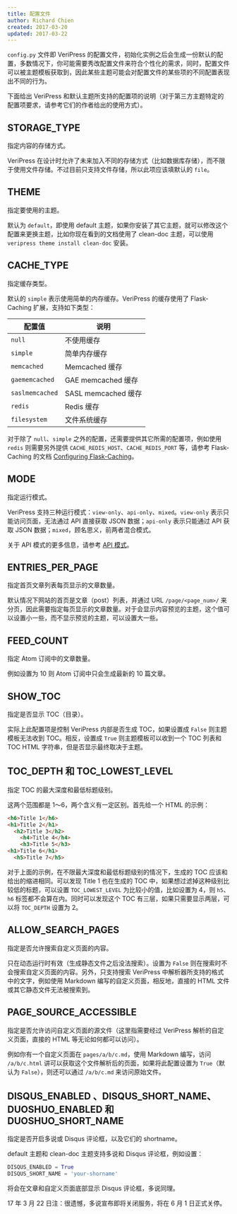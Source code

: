 ```yaml
---
title: 配置文件
author: Richard Chien
created: 2017-03-20
updated: 2017-03-22
---
```


`config.py` 文件即 VeriPress 的配置文件，初始化实例之后会生成一份默认的配置，多数情况下，你可能需要秀改配置文件来符合个性化的需求，同时，配置文件可以被主题模板获取到，因此某些主题可能会对配置文件的某些项的不同配置表现出不同的行为。

下面给出 VeriPress 和默认主题所支持的配置项的说明（对于第三方主题特定的配置项要求，请参考它们的作者给出的使用方式）。

## STORAGE_TYPE

指定内容的存储方式。

VeriPress 在设计时允许了未来加入不同的存储方式（比如数据库存储），而不限于使用文件存储。不过目前只支持文件存储，所以此项应该填默认的 `file`。

## THEME

指定要使用的主题。

默认为 `default`，即使用 default 主题，如果你安装了其它主题，就可以修改这个配置来更换主题，比如你现在看到的文档使用了 clean-doc 主题，可以使用 `veripress theme install clean-doc` 安装。

## CACHE_TYPE

指定缓存类型。

默认的 `simple` 表示使用简单的内存缓存。VeriPress 的缓存使用了 Flask-Caching 扩展，支持如下类型：

| 配置值             | 说明                |
| --------------- | ----------------- |
| `null`          | 不使用缓存             |
| `simple`        | 简单内存缓存            |
| `memcached`     | Memcached 缓存      |
| `gaememcached`  | GAE memcached 缓存  |
| `saslmemcached` | SASL memcached 缓存 |
| `redis`         | Redis 缓存          |
| `filesystem`    | 文件系统缓存            |

对于除了 `null`、`simple` 之外的配置，还需要提供其它所需的配置项，例如使用 `redis` 则需要另外提供 `CACHE_REDIS_HOST`、`CACHE_REDIS_PORT` 等，请参考 Flask-Caching 的文档 [Configuring Flask-Caching](https://pythonhosted.org/Flask-Caching/#configuring-flask-caching)。

## MODE

指定运行模式。

VeriPress 支持三种运行模式：`view-only`、`api-only`、`mixed`。`view-only` 表示只能访问页面，无法通过 API 直接获取 JSON 数据；`api-only` 表示只能通过 API 获取 JSON 数据；`mixed`，顾名思义，前两者混合模式。

关于 API 模式的更多信息，请参考 [API 模式](api-mode.html)。

## ENTRIES_PER_PAGE

指定首页文章列表每页显示的文章数量。

默认情况下网站的首页是文章（post）列表，并通过 URL `/page/<page_num>/` 来分页，因此需要指定每页显示的文章数量。对于会显示内容预览的主题，这个值可以设置小一些，而不显示预览的主题，可以设置大一些。

## FEED_COUNT

指定 Atom 订阅中的文章数量。

例如设置为 10 则 Atom 订阅中只会生成最新的 10 篇文章。

## SHOW_TOC

指定是否显示 TOC（目录）。

实际上此配置项是控制 VeriPress 内部是否生成 TOC，如果设置成 `False` 则主题模板无法收到 TOC。相反，设置成 `True` 则主题模板可以收到一个 TOC 列表和 TOC HTML 字符串，但是否显示最终取决于主题。

## TOC_DEPTH 和 TOC_LOWEST_LEVEL

指定 TOC 的最大深度和最低标题级别。

这两个范围都是 1～6，两个含义有一定区别。首先给一个 HTML 的示例：

```html
<h6>Title 1</h6>
<h1>Title 2</h1>
  <h2>Title 3</h2>
    <h4>Title 4</h4>
    <h3>Title 5</h3>
<h1>Title 6</h1>
  <h5>Title 7</h5>
```

对于上面的示例，在不限最大深度和最低标题级别的情况下，生成的 TOC 应该和给出的缩进相同。可以发现 Title 1 也在生成的 TOC 中，如果想过滤掉这种级别比较低的标题，可以设置 `TOC_LOWEST_LEVEL` 为比较小的值，比如设置为 4，则 `h5`、`h6` 标签都不会算在内。同时可以发现这个 TOC 有三层，如果只需要显示两层，可以将 `TOC_DEPTH` 设置为 2。

## ALLOW_SEARCH_PAGES

指定是否允许搜索自定义页面的内容。

只在动态运行时有效（生成静态文件之后没法搜索）。设置为 `False` 则在搜索时不会搜索自定义页面的内容。另外，只支持搜索 VeriPress 中解析器所支持的格式中的文字，例如使用 Markdown 编写的自定义页面，相反地，直接的 HTML 文件或其它静态文件无法被搜索到。

## PAGE_SOURCE_ACCESSIBLE

指定是否允许访问自定义页面的源文件（这里指需要经过 VeriPress 解析的自定义页面，直接的 HTML 等无论如何都可以访问）。

例如你有一个自定义页面在 `pages/a/b/c.md`，使用 Markdown 编写，访问 `/a/b/c.html` 讲可以获取这个文件解析后的页面，如果将此配置设置为 `True`（默认为 `False`），则还可以通过 `/a/b/c.md` 来访问原始文件。

## DISQUS_ENABLED 、DISQUS_SHORT_NAME、DUOSHUO_ENABLED 和 DUOSHUO_SHORT_NAME
指定是否开启多说或 Disqus 评论框，以及它们的 shortname。

default 主题和 clean-doc 主题支持多说和 Disqus 评论框，例如设置：

```py
DISQUS_ENABLED = True
DISQUS_SHORT_NAME = 'your-shorname'
```

将会在文章和自定义页面底部显示 Disqus 评论框，多说同理。

17 年 3 月 22 日注：很遗憾，多说宣布即将关闭服务，将在 6 月 1 日正式关停。
